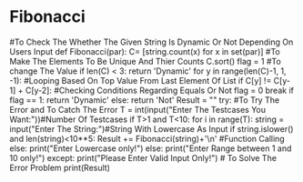 # Fibonacci
#To Check The Whether The Given String Is Dynamic Or Not Depending On Users Input
def Fibonacci(par):
    C= [string.count(x) for x in set(par)] #To Make The Elements To Be Unique And Thier Counts
    C.sort()
    flag = 1 #To change The Value
    if len(C) < 3:
        return 'Dynamic'
    for y in range(len(C)-1, 1, -1): #Looping Based On Top Value From Last Element Of List
        if C[y] != C[y-1] + C[y-2]: #Checking Conditions Regarding Equals Or Not
            flag = 0
            break
    if flag == 1:
        return 'Dynamic'
    else:
        return 'Not'
Result = "" 
try: #To Try The Error and To Catch The Error
  T = int(input("Enter The Testcases You Want:"))#Number Of Testcases
  if T>1 and T<10:
    for i in range(T):
      string = input("Enter The String:")#String With Lowercase As Input
      if string.islower() and len(string)<10**5:
        Result += Fibonacci(string)+'\n'         #Function Calling
      else:
        print("Enter Lowercase only!")
  else:
    print("Enter Range between 1 and 10 only!")
except:
  print("Please Enter Valid Input Only!") # To Solve The Error Problem
print(Result)
